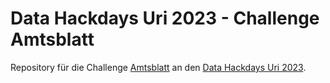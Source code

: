 # Data Hackdays Uri 2023 - Challenge Amtsblatt

Repository für die Challenge [Amtsblatt](https://hack.digital-cluster-uri.ch/event/2) an den [Data Hackdays Uri 2023](https://hack.digital-cluster-uri.ch/project/7).
